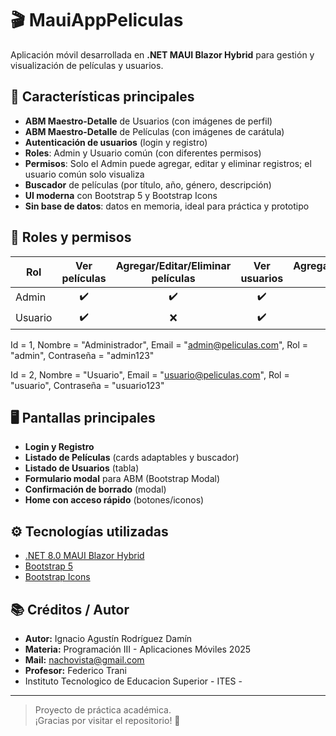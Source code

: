 ﻿# 🎬 MauiAppPeliculas

Aplicación móvil desarrollada en **.NET MAUI Blazor Hybrid** para gestión y visualización de películas y usuarios.

## 🚀 Características principales

- **ABM Maestro-Detalle** de Usuarios (con imágenes de perfil)
- **ABM Maestro-Detalle** de Películas (con imágenes de carátula)
- **Autenticación de usuarios** (login y registro)
- **Roles**: Admin y Usuario común (con diferentes permisos)
- **Permisos**: Solo el Admin puede agregar, editar y eliminar registros; el usuario común solo visualiza
- **Buscador** de películas (por título, año, género, descripción)
- **UI moderna** con Bootstrap 5 y Bootstrap Icons
- **Sin base de datos**: datos en memoria, ideal para práctica y prototipo

## 👤 Roles y permisos

| Rol     | Ver películas | Agregar/Editar/Eliminar películas | Ver usuarios | Agregar/Editar/Eliminar usuarios |
|---------|:-------------:|:---------------------------------:|:------------:|:-------------------------------:|
| Admin   |      ✔️       |               ✔️                  |      ✔️      |              ✔️                 |
| Usuario |      ✔️       |               ❌                  |      ✔️      |              ❌                 |


Id = 1, Nombre = "Administrador", Email = "admin@peliculas.com", Rol = "admin", Contraseña = "admin123"

Id = 2, Nombre = "Usuario", Email = "usuario@peliculas.com", Rol = "usuario", Contraseña = "usuario123" 



## 🖥️ Pantallas principales

- **Login y Registro**
- **Listado de Películas** (cards adaptables y buscador)
- **Listado de Usuarios** (tabla)
- **Formulario modal** para ABM (Bootstrap Modal)
- **Confirmación de borrado** (modal)
- **Home con acceso rápido** (botones/iconos)

## ⚙️ Tecnologías utilizadas

- [.NET 8.0 MAUI Blazor Hybrid](https://learn.microsoft.com/en-us/dotnet/maui/)
- [Bootstrap 5](https://getbootstrap.com/)
- [Bootstrap Icons](https://icons.getbootstrap.com/)



## 📚 Créditos / Autor

- **Autor:** Ignacio Agustín Rodríguez Damín
- **Materia:** Programación III - Aplicaciones Móviles 2025
- **Mail:** nachovista@gmail.com
- **Profesor:** Federico Trani
- Instituto Tecnologico de Educacion Superior - ITES -

---

> Proyecto de práctica académica.  
> ¡Gracias por visitar el repositorio! 🚀
